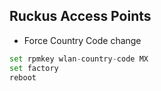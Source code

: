 ## Ruckus Access Points

- Force Country Code change
````py
set rpmkey wlan-country-code MX
set factory
reboot

````
